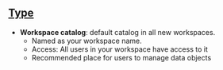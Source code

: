 ## [Type](https://learn.microsoft.com/en-us/azure/databricks/catalogs/#catalog-types)
- **Workspace catalog**: default catalog in all new workspaces.
  - Named as your workspace name.
  - Access: All users in your workspace have access to it
  - Recommended place for users to manage data objects